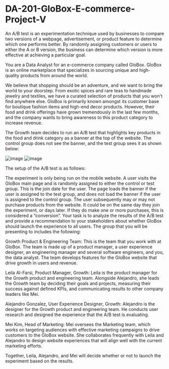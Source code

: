 # DA-201-GloBox-E-commerce-Project-V

An A/B test is an experimentation technique used by businesses to compare two versions of a webpage, advertisement, or product feature to determine which one performs better. By randomly assigning customers or users to either the A or B version, the business can determine which version is more effective at achieving a particular goal.

You are a Data Analyst for an e-commerce company called GloBox. GloBox is an online marketplace that specializes in sourcing unique and high-quality products from around the world.

We believe that shopping should be an adventure, and we want to bring the world to your doorstep. From exotic spices and rare teas to handmade jewelry and textiles, we have a curated selection of products that you won't find anywhere else.
GloBox is primarily known amongst its customer base for boutique fashion items and high-end decor products. However, their food and drink offerings have grown tremendously in the last few months, and the company wants to bring awareness to this product category to increase revenue.

The Growth team decides to run an A/B test that highlights key products in the food and drink category as a banner at the top of the website. The control group does not see the banner, and the test group sees it as shown below:

![image](https://github.com/SOMPODDA/DA-201-GloBox-E-commerce-Project-V/assets/70188796/bc9038e9-4c03-4bc1-b464-9479aacdb2ef)
![image](https://github.com/SOMPODDA/DA-201-GloBox-E-commerce-Project-V/assets/70188796/2b0518fb-6a14-4ea0-b80a-b285d06fe17e)

The setup of the A/B test is as follows:

The experiment is only being run on the mobile website.
A user visits the GloBox main page and is randomly assigned to either the control or test group. This is the join date for the user.
The page loads the banner if the user is assigned to the test group, and does not load the banner if the user is assigned to the control group.
The user subsequently may or may not purchase products from the website. It could be on the same day they join the experiment, or days later. If they do make one or more purchases, this is considered a “conversion”.
Your task is to analyze the results of the A/B test and provide a recommendation to your stakeholders about whether GloBox should launch the experience to all users. The group that you will be presenting to includes the following:

Growth Product & Engineering Team: This is the team that you work with at GloBox. The team is made up of a product manager, a user experience designer, an engineering manager and several software engineers, and you, the data analyst. The team develops features for the GloBox website that drive growth in users and revenue.

Leila Al-Farsi, Product Manager, Growth: Leila is the product manager for the Growth product and engineering team. Alongside Alejandro, she leads the Growth team by deciding their goals and projects, measuring their success against defined KPIs, and communicating results to other company leaders like Mei.

Alejandro Gonzalez, User Experience Designer, Growth: Alejandro is the designer for the Growth product and engineering team. He conducts user research and designed the experience that the A/B test is evaluating.

Mei Kim, Head of Marketing: Mei oversees the Marketing team, which works on targeting audiences with effective marketing campaigns to drive customers to the GloBox website. She collaborates frequently with Leila and Alejandro to design website experiences that will align well with the current marketing efforts.

Together, Leila, Alejandro, and Mei will decide whether or not to launch the experiment based on the results.
